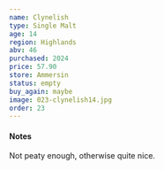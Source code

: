 ```yaml
---
name: Clynelish
type: Single Malt
age: 14
region: Highlands
abv: 46
purchased: 2024
price: 57.90
store: Ammersin
status: empty
buy_again: maybe
image: 023-clynelish14.jpg
order: 23
---
```


#### Notes

Not peaty enough, otherwise quite nice.
